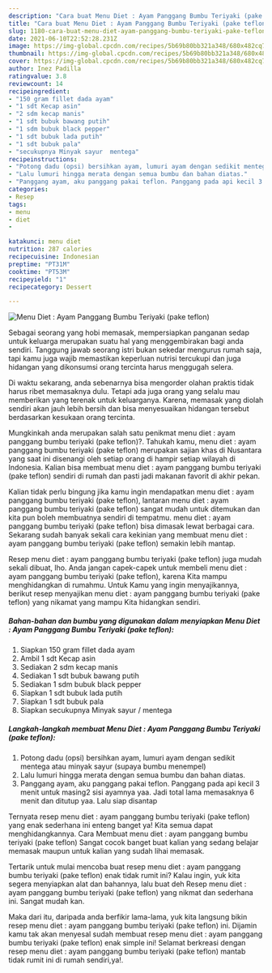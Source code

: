 ```yaml
---
description: "Cara buat Menu Diet : Ayam Panggang Bumbu Teriyaki (pake teflon) yang nikmat Untuk Jualan"
title: "Cara buat Menu Diet : Ayam Panggang Bumbu Teriyaki (pake teflon) yang nikmat Untuk Jualan"
slug: 1180-cara-buat-menu-diet-ayam-panggang-bumbu-teriyaki-pake-teflon-yang-nikmat-untuk-jualan
date: 2021-06-10T22:52:28.231Z
image: https://img-global.cpcdn.com/recipes/5b69b80bb321a348/680x482cq70/menu-diet-ayam-panggang-bumbu-teriyaki-pake-teflon-foto-resep-utama.jpg
thumbnail: https://img-global.cpcdn.com/recipes/5b69b80bb321a348/680x482cq70/menu-diet-ayam-panggang-bumbu-teriyaki-pake-teflon-foto-resep-utama.jpg
cover: https://img-global.cpcdn.com/recipes/5b69b80bb321a348/680x482cq70/menu-diet-ayam-panggang-bumbu-teriyaki-pake-teflon-foto-resep-utama.jpg
author: Inez Padilla
ratingvalue: 3.8
reviewcount: 14
recipeingredient:
- "150 gram fillet dada ayam"
- "1 sdt Kecap asin"
- "2 sdm kecap manis"
- "1 sdt bubuk bawang putih"
- "1 sdm bubuk black pepper"
- "1 sdt bubuk lada putih"
- "1 sdt bubuk pala"
- "secukupnya Minyak sayur  mentega"
recipeinstructions:
- "Potong dadu (opsi) bersihkan ayam, lumuri ayam dengan sedikit mentega atau minyak sayur (supaya bumbu menempel)"
- "Lalu lumuri hingga merata dengan semua bumbu dan bahan diatas."
- "Panggang ayam, aku panggang pakai teflon. Panggang pada api kecil 3 menit untuk masing2 sisi ayamnya yaa. Jadi total lama memasaknya 6 menit dan ditutup yaa. Lalu siap disantap"
categories:
- Resep
tags:
- menu
- diet
- 

katakunci: menu diet  
nutrition: 287 calories
recipecuisine: Indonesian
preptime: "PT31M"
cooktime: "PT53M"
recipeyield: "1"
recipecategory: Dessert

---
```



![Menu Diet : Ayam Panggang Bumbu Teriyaki (pake teflon)](https://img-global.cpcdn.com/recipes/5b69b80bb321a348/680x482cq70/menu-diet-ayam-panggang-bumbu-teriyaki-pake-teflon-foto-resep-utama.jpg)

Sebagai seorang yang hobi memasak, mempersiapkan panganan sedap untuk keluarga merupakan suatu hal yang menggembirakan bagi anda sendiri. Tanggung jawab seorang istri bukan sekedar mengurus rumah saja, tapi kamu juga wajib memastikan keperluan nutrisi tercukupi dan juga hidangan yang dikonsumsi orang tercinta harus menggugah selera.

Di waktu  sekarang, anda sebenarnya bisa mengorder olahan praktis tidak harus ribet memasaknya dulu. Tetapi ada juga orang yang selalu mau memberikan yang terenak untuk keluarganya. Karena, memasak yang diolah sendiri akan jauh lebih bersih dan bisa menyesuaikan hidangan tersebut berdasarkan kesukaan orang tercinta. 



Mungkinkah anda merupakan salah satu penikmat menu diet : ayam panggang bumbu teriyaki (pake teflon)?. Tahukah kamu, menu diet : ayam panggang bumbu teriyaki (pake teflon) merupakan sajian khas di Nusantara yang saat ini disenangi oleh setiap orang di hampir setiap wilayah di Indonesia. Kalian bisa membuat menu diet : ayam panggang bumbu teriyaki (pake teflon) sendiri di rumah dan pasti jadi makanan favorit di akhir pekan.

Kalian tidak perlu bingung jika kamu ingin mendapatkan menu diet : ayam panggang bumbu teriyaki (pake teflon), lantaran menu diet : ayam panggang bumbu teriyaki (pake teflon) sangat mudah untuk ditemukan dan kita pun boleh membuatnya sendiri di tempatmu. menu diet : ayam panggang bumbu teriyaki (pake teflon) bisa dimasak lewat berbagai cara. Sekarang sudah banyak sekali cara kekinian yang membuat menu diet : ayam panggang bumbu teriyaki (pake teflon) semakin lebih mantap.

Resep menu diet : ayam panggang bumbu teriyaki (pake teflon) juga mudah sekali dibuat, lho. Anda jangan capek-capek untuk membeli menu diet : ayam panggang bumbu teriyaki (pake teflon), karena Kita mampu menghidangkan di rumahmu. Untuk Kamu yang ingin menyajikannya, berikut resep menyajikan menu diet : ayam panggang bumbu teriyaki (pake teflon) yang nikamat yang mampu Kita hidangkan sendiri.

<!--inarticleads1-->

##### Bahan-bahan dan bumbu yang digunakan dalam menyiapkan Menu Diet : Ayam Panggang Bumbu Teriyaki (pake teflon):

1. Siapkan 150 gram fillet dada ayam
1. Ambil 1 sdt Kecap asin
1. Sediakan 2 sdm kecap manis
1. Sediakan 1 sdt bubuk bawang putih
1. Sediakan 1 sdm bubuk black pepper
1. Siapkan 1 sdt bubuk lada putih
1. Siapkan 1 sdt bubuk pala
1. Siapkan secukupnya Minyak sayur / mentega




<!--inarticleads2-->

##### Langkah-langkah membuat Menu Diet : Ayam Panggang Bumbu Teriyaki (pake teflon):

1. Potong dadu (opsi) bersihkan ayam, lumuri ayam dengan sedikit mentega atau minyak sayur (supaya bumbu menempel)
1. Lalu lumuri hingga merata dengan semua bumbu dan bahan diatas.
1. Panggang ayam, aku panggang pakai teflon. Panggang pada api kecil 3 menit untuk masing2 sisi ayamnya yaa. Jadi total lama memasaknya 6 menit dan ditutup yaa. Lalu siap disantap




Ternyata resep menu diet : ayam panggang bumbu teriyaki (pake teflon) yang enak sederhana ini enteng banget ya! Kita semua dapat menghidangkannya. Cara Membuat menu diet : ayam panggang bumbu teriyaki (pake teflon) Sangat cocok banget buat kalian yang sedang belajar memasak maupun untuk kalian yang sudah lihai memasak.

Tertarik untuk mulai mencoba buat resep menu diet : ayam panggang bumbu teriyaki (pake teflon) enak tidak rumit ini? Kalau ingin, yuk kita segera menyiapkan alat dan bahannya, lalu buat deh Resep menu diet : ayam panggang bumbu teriyaki (pake teflon) yang nikmat dan sederhana ini. Sangat mudah kan. 

Maka dari itu, daripada anda berfikir lama-lama, yuk kita langsung bikin resep menu diet : ayam panggang bumbu teriyaki (pake teflon) ini. Dijamin kamu tak akan menyesal sudah membuat resep menu diet : ayam panggang bumbu teriyaki (pake teflon) enak simple ini! Selamat berkreasi dengan resep menu diet : ayam panggang bumbu teriyaki (pake teflon) mantab tidak rumit ini di rumah sendiri,ya!.

